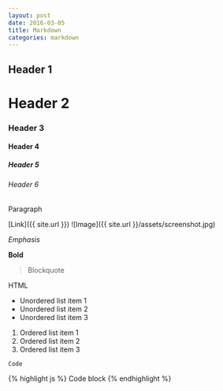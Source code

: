 ```yaml
---
layout: post
date: 2016-03-05
title: Markdown
categories: markdown
---
```


Header 1
--------

Header 2
========

### Header 3

#### Header 4

##### Header 5

###### Header 6

Paragraph

[Link]({{ site.url }})
![Image]({{ site.url }}/assets/screenshot.jpg)

*Emphasis*

**Bold**

> Blockquote

<div>HTML</div>

- Unordered list item 1
- Unordered list item 2
- Unordered list item 3

1. Ordered list item 1
2. Ordered list item 2
3. Ordered list item 3

`Code`

{% highlight js %}
Code block
{% endhighlight %}
